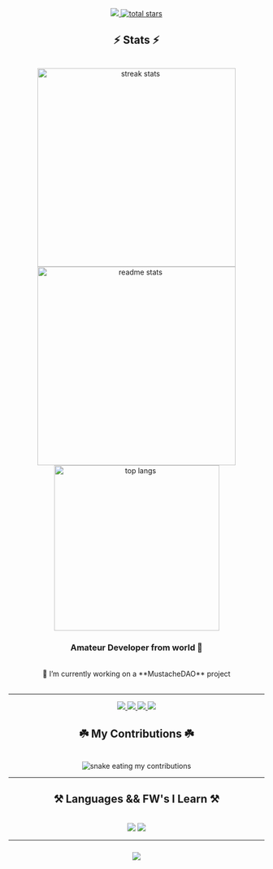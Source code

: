 <p align="center">
  <a href="#">
    <img
      src="https://visitor-badge.laobi.icu/badge?page_id=RuffBuff.RuffBuff"
    />
  <a href="#">
    <img
      alt="total stars"
      title="Total stars on GitHub"
      src="https://custom-icon-badges.herokuapp.com/badge/dynamic/json?logo=star&color=55960c&labelColor=488207&label=Stars&style=for-the-badge&query=%24.stars&url=https://api.github-star-counter.workers.dev/user/crypto-codev520"
    />
  </a>
</p>

<h2 align="center">⚡ Stats ⚡</h2>
<br>
<div align=center>
  <img width=390 src="https://streak-stats.demolab.com/?user=RuffBuff&count_private=true&theme=react&border_radius=10" alt="streak stats"/>
  <br/>
  <img width=390 src="https://github-readme-stats.vercel.app/api?username=RuffBuff&count_private=true&show_icons=true&theme=react&rank_icon=github&border_radius=10" alt="readme stats" />
  <br/>
  <img
    width=325
    align="center"
    src="https://github-readme-stats.vercel.app/api/top-langs/?username=RuffBuff&hide=HTML&langs_count=8&layout=compact&theme=react&border_radius=10&size_weight=0.5&count_weight=0.5&exclude_repo=github-readme-stats"
    alt="top langs"
  />
</div>

<h3 align="center">Amateur Developer from world 🤌</h3>

<br/>

<div align="center">
 🔭 I’m currently working on a **MustacheDAO** project
</div>
<br>
<hr/>
 
<div align="center"> 
  <a href="https://www.linkedin.com/in/sergei-avramtsuk-59a040255/" target="_blank">
    <img src="https://img.shields.io/badge/LinkedIn-0077B5?style=for-the-badge&logo=linkedin&logoColor=white" target="_blank" />
  </a>
  <a href="https://t.me/ruffbuff" target="_blank">
    <img src="https://img.shields.io/badge/Telegram-2CA5E0?style=for-the-badge&logo=telegram&logoColor=white" target="_blank" />
  </a>
  <a href="https://twitter.com/RuffBuff_" target="_blank">
    <img src="https://img.shields.io/badge/Twitter-1DA1F2?style=for-the-badge&logo=twitter&logoColor=white" target="_blank" />
  </a>
  <a href="https://discord.gg/YDYvF29bkZ" target="_blank">
    <img src="https://img.shields.io/badge/Discord-7289DA?style=for-the-badge&logo=discord&logoColor=white" target="_blank" />
  </a>
</div>

<div align="center">
  <h2>☘️ My Contributions ☘️</h2>
  <br>
  <img alt="snake eating my contributions" src="https://raw.githubusercontent.com/RuffBuff/RuffBuff/output/github-contribution-grid-snake.svg" />
</div>

<hr/>
 
<h2 align="center">⚒️ Languages && FW's I Learn ⚒️</h2>
<br/>
<div align="center">
    <img src="https://skillicons.dev/icons?i=react,mui,html,css,vscode,github,git" />
    <img src="https://skillicons.dev/icons?i=nodejs,python,solidity,javascript,typescript,express,firebase,java,nextjs,mysql,flask" /><br>
</div>

<hr/>

<h3 align="center">
    <img src="https://readme-typing-svg.herokuapp.com/?font=Righteous&size=25&center=true&vCenter=true&width=500&height=70&duration=4000&lines=Thanks+for+visiting!+✌️;+Shoot+me+a+message+on+Linkedin!;I'm+always+down+to+collab+:)">
</h3>

<br/>

